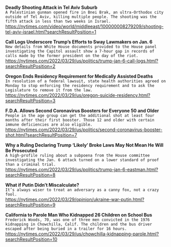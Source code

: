 **Deadly Shooting Attack in Tel Aviv Suburb**\
`A Palestinian gunman opened fire in Bnei Brak, an ultra-Orthodox city outside of Tel Aviv, killing multiple people. The shooting was the fifth attack in less than two weeks in Israel.`\
https://nytimes.com/video/world/middleeast/100000008279209/shooting-tel-aviv-israel.html?searchResultPosition=1

**Call Logs Underscore Trump’s Efforts to Sway Lawmakers on Jan. 6**\
`New details from White House documents provided to the House panel investigating the Capitol assault show a 7-hour gap in records of calls made by the former president on the day of the riot.`\
https://nytimes.com/2022/03/29/us/politics/trump-jan-6-call-logs.html?searchResultPosition=2

**Oregon Ends Residency Requirement for Medically Assisted Deaths**\
`In resolution of a federal lawsuit, state health authorities agreed on Monday to stop enforcing the residency requirement and to ask the Legislature to remove it from the law.`\
https://nytimes.com/2022/03/29/us/oregon-suicide-residency.html?searchResultPosition=3

**F.D.A. Allows Second Coronavirus Boosters for Everyone 50 and Older**\
`People in the age group can get the additional shot at least four months after their first booster. Those 12 and older with certain immune deficiencies are also eligible.`\
https://nytimes.com/2022/03/29/us/politics/second-coronavirus-booster-shot.html?searchResultPosition=7

**Why a Ruling Declaring Trump ‘Likely’ Broke Laws May Not Mean He Will Be Prosecuted**\
`A high-profile ruling about a subpoena from the House committee investigating the Jan. 6 attack turned on a lower standard of proof than a criminal trial.`\
https://nytimes.com/2022/03/29/us/politics/trump-jan-6-eastman.html?searchResultPosition=8

**What if Putin Didn’t Miscalculate?**\
`It’s always wiser to treat an adversary as a canny fox, not a crazy fool. `\
https://nytimes.com/2022/03/29/opinion/ukraine-war-putin.html?searchResultPosition=9

**California to Parole Man Who Kidnapped 26 Children on School Bus**\
`Frederick Woods, 70, was one of three men convicted in the 1976 kidnapping in Chowchilla, Calif. The children and the bus driver escaped after being buried in a trailer for 16 hours.`\
https://nytimes.com/2022/03/29/us/chowchilla-kidnapping-parole.html?searchResultPosition=10

